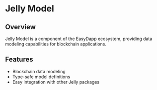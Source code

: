 # Jelly Model

## Overview

Jelly Model is a component of the EasyDapp ecosystem, providing data modeling capabilities for blockchain applications.

## Features

- Blockchain data modeling
- Type-safe model definitions
- Easy integration with other Jelly packages
